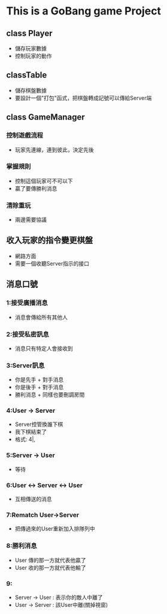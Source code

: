 # This is a GoBang game Project
## class Player
- 儲存玩家數據
- 控制玩家的動作
## classTable
- 儲存棋盤數據
- 要設計一個"打包"函式，把棋盤轉成記號可以傳給Server端
## class GameManager
### 控制遊戲流程
- 玩家先連線，連到彼此，決定先後
### 掌握規則
- 控制這個玩家可不可以下
- 贏了要傳勝利消息
### 清除重玩
- 兩邊需要協議 
## 收入玩家的指令變更棋盤
- 網路方面
- 需要一個收聽Server指示的接口

## 消息口號
### 1:接受廣播消息
- 消息會傳給所有其他人

### 2:接受私密訊息
- 消息只有特定人會接收到

### 3:Server訊息
- 你是先手 + 對手消息
- 你是後手 + 對手消息
- 勝利消息 + 同樣也要刪調房間

### 4:User -> Server
- Server控管換誰下棋
- 我下棋結束了
- 格式: 4<UserName>|<x>,<y>

### 5:Server -> User 
- 等待

### 6:User <-> Server <-> User
- 互相傳送的消息

### 7:Rematch User->Server
- 把傳過來的User重新加入排隊列中
### 8:勝利消息
- User 傳的那一方就代表他贏了
- User 收的那一方就代表他輸了
### 9:
- Server -> User : 表示你的敵人中離了
- User -> Server : 該User中離(關掉視窗)
